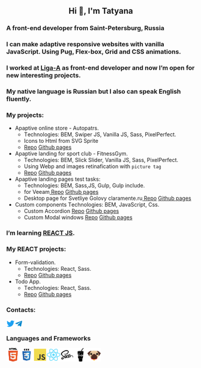 <h2 align="center">Hi 👋, I'm Tatyana</h2>
<h3>A front-end developer from Saint-Petersburg, Russia</h4>
<h3>I can make adaptive responsive websites with vanilla JavaScript. Using Pug, Flex-box, Grid and CSS animations.</h3>
<h3>I worked at <a href="https://ligaa.agency/" target="_blank" rel="nofollow noopener noreferrer">Liga-A</a> as front-end developer and now I’m open for new interesting projects.</h3>
<h3>My native language is Russian but I also can speak English fluently.</h3>

 <h3>My projects:</h3>
 <ul>

 <li>
 Apaptive online store - Autopatrs.
 <ul>
 <li>Тechnologies: BEM, Swiper JS, Vanilla JS, Sass, PixelPerfect.</li>
 <li>Icons to Html from SVG Sprite</li>
 <li><a href="https://github.com/tkyzmina/autoparts-shop">Repo</a> <a href="https://tkyzmina.github.io/autoparts-shop/">Github pages</a></li>
 </ul>  
 </li>
 <li>
 Apaptive landing for sport club - FitnessGym.
 <ul>
 <li>Тechnologies: BEM, Slick Slider, Vanilla JS, Sass, PixelPerfect.</li>
 <li>Using Webp and images retinafication with <code>picture tag</code></li>
 <li><a href="https://github.com/tkyzmina/fitnes-supergym">Repo</a> <a href="https://tkyzmina.github.io/fitnes-supergym/">Github pages</a></li>
 </ul>  
 </li>
 <li>
  Apaptive landing pages test tasks:
  <ul>
  <li>Тechnologies: BEM, Sass,JS, Gulp, Gulp include.</li>
  <li>for Veeam<a href="https://tkyzmina.github.io/landing-page-test/"> Repo</a> <a href="https://github.com/tkyzmina/landing-page-test">Github pages</a></li>
  <li>Desktop page for Svetliye Golovy claramente.ru<a href="https://github.com/tkyzmina/desktop-landig"> Repo</a> <a href="https://tkyzmina.github.io/desktop-landig/">Github pages</a></li>
  </ul>  
 </li>
 <li>
  Custom components
  Тechnologies:  BEM, JavaScript, Css.
  <ul>  
  <li>Custom Accordion <a href="https://github.com/tkyzmina/custom-tab">Repo</a> <a href="https://tkyzmina.github.io/custom-tab/">Github pages</a></li>
  <li>Custom Modal windows <a href="https://github.com/tkyzmina/custom-modals">Repo</a> <a href="https://tkyzmina.github.io/custom-modals/">Github pages</a></li>
  </ul>  
 </li>
 </ul>
 <h3>I’m learning <a href="https://reactjs.org/" target="_blank" rel="nofollow noopener noreferrer">REACT JS</a>.</h3>
 <h3>My REACT projects:</h3>
 <ul>
 <li>
 Form-validation.
 <ul>
 <li> Тechnologies: React, Sass.</li>
 <li><a href="https://github.com/tkyzmina/react-form/tree/master">Repo</a> <a href="https://tkyzmina.github.io/react-form/">Github pages</a></li>
 </ul>   
 </li>
 <li>
 Todo App.
 <ul>
 <li> Тechnologies: React, Sass.</li>
 <li><a href="https://github.com/tkyzmina/react-todo">Repo</a> <a href="https://tkyzmina.github.io/react-todo/">Github pages</a></li>
 </ul>   
 </li>
 </ul>

<h3>Contacts:</h3>
<a href="https://twitter.com/tkyzmina" target="blank"><img align="left" src="icons/twitter.svg" alt="tkyzmina" width="22px" /></a>
  <a href="https://t.me/tkyzmina">
  <img align="left" alt="tkyzmina's Telegram" width="22px" src="icons/telegram.svg" />
</a>
<br />

### Languages and Frameworks

<img align="left" src="icons/html.svg" width="36" />
<img align="left" src="icons/css3.svg"   width="36" />
<img align="left" src="icons/js.svg"  width="36" />
<img align="left" src="icons/react.svg"  width="36" />
<img align="left" src="icons/sass.svg"  width="36" />
<img align="left" src="icons/gulp.svg" width="36" />
<img align="left" src="icons/pug.png" width="36" />

<br />
<br />
<br />
